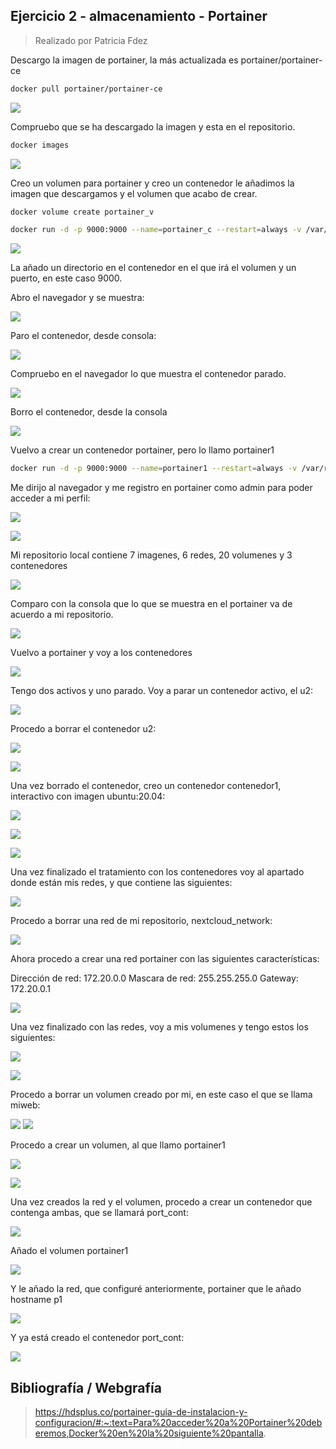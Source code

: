 ## Ejercicio 2 - almacenamiento - Portainer

> Realizado por Patricia Fdez

Descargo la imagen de portainer, la más actualizada es portainer/portainer-ce

```bash
docker pull portainer/portainer-ce
```
![](assets/descargarImagen.png)

Compruebo que se ha descargado la imagen y esta en el repositorio.

```bash 
docker images
```
![](assets/comprobarimagenes.png)

Creo un volumen para portainer y creo un contenedor le añadimos la imagen que descargamos y el volumen que acabo de crear.

```bash
docker volume create portainer_v

docker run -d -p 9000:9000 --name=portainer_c --restart=always -v /var/run/docker.sock:/var/run/docker.sock -v /volume1/docker/portainer:/portaines_v portainer/portainer-ce:latest

```
![](assets/volumenycontenedor.png)

La añado un directorio en el contenedor en el que irá el volumen y un puerto, en este caso 9000.

Abro el navegador y se muestra: 

![](assets/navgador1.png)

Paro el contenedor, desde consola:

![](assets/stopcontainer.png)

Compruebo en el navegador lo que muestra el contenedor parado.

![](assets/stopcontainernavegador.png)

Borro el contenedor, desde la consola

![](assets/rmcontainer1.png)

Vuelvo a crear un contenedor portainer, pero lo llamo portainer1

```bash
docker run -d -p 9000:9000 --name=portainer1 --restart=always -v /var/run/docker.sock:/var/run/docker.sock -v /volume1/docker/portainer:/portaines_v portainer/portainer-ce:latest
```
Me dirijo al navegador y me registro en portainer como admin para poder acceder a mi perfil:

![](assets/portainerweb.png)

![](assets/portainer1.png)

Mi repositorio local contiene 7 imagenes, 6 redes, 20 volumenes y 3 contenedores

![](assets/localportainer.png)


Comparo con la consola que lo que se muestra en el portainer va de acuerdo a mi repositorio.

![](assets/portainerc.png)

Vuelvo a portainer y voy a los contenedores

![](assets/contenedoresportainer.png)

Tengo dos activos y uno parado. Voy a parar un contenedor activo, el u2:

![](assets/u2stop.png)

Procedo a borrar el contenedor u2: 

![](assets/u2remove.png)

![](assets/u2remove1.png)

Una vez borrado el contenedor, creo un contenedor contenedor1, interactivo con imagen ubuntu:20.04:

![](assets/cont1-1.png)

![](assets/cont1-2.png)

![](assets/cont1-3.png)

Una vez finalizado el tratamiento con los contenedores voy al apartado donde están mis redes, y que contiene las siguientes: 

![](assets/networklist.png)

Procedo a borrar una red de mi repositorio, nextcloud_network:

![](assets/networkremove.png)

Ahora procedo a crear una red portainer con las siguientes características:

Dirección de red: 172.20.0.0
Mascara de red: 255.255.255.0
Gateway: 172.20.0.1

![](assets/networkcreate.png)

Una vez finalizado con las redes, voy a mis volumenes y tengo estos los siguientes: 

![](assets/vol.png)

![](assets/vol1.png)

Procedo a borrar un volumen creado por mi, en este caso el que se llama miweb:

![](assets/volremove.png)
![](assets/volremove1.png)

Procedo a crear un volumen, al que llamo portainer1

![](assets/volcreate.png)

![](assets/vollista.png)

Una vez creados la red y el volumen, procedo a crear un contenedor que contenga ambas, que se llamará port_cont:

![](assets/cont_v_r.png)

Añado el volumen portainer1

![](assets/cont_v.png)

Y le añado la red, que configuré anteriormente, portainer que le añado hostname p1

![](assets/cont_r.png)

Y ya está creado el contenedor port_cont:

![](assets/port_cont.png)


## Bibliografía / Webgrafía

>  https://hdsplus.co/portainer-guia-de-instalacion-y-configuracion/#:~:text=Para%20acceder%20a%20Portainer%20deberemos,Docker%20en%20la%20siguiente%20pantalla.







